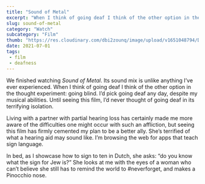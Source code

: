 ```yaml
--- 
title: "Sound of Metal"
excerpt: "When I think of going deaf I think of the other option in the thought experiment: going blind."
slug: sound-of-metal
category: "Watch"
subcategory: "Film"
thumb: "https://res.cloudinary.com/dbi2zounq/image/upload/v1651048794/Digital%20garden/media/sound-of-metal_wesowu.jpg"
date: 2021-07-01
tags:
 - film
 - deafness
---   
```

We finished watching _Sound of Metal_. Its sound mix is unlike anything I’ve ever experienced. When I think of going deaf I think of the other option in the thought experiment: going blind. I’d pick going deaf any day, despite my musical abilities. Until seeing this film, I’d never thought of going deaf in its terrifying isolation. 

Living with a partner with partial hearing loss has certainly made me more aware of the difficulties one might occur with such an affliction, but seeing this film has firmly cemented my plan to be a better ally. She’s terrified of what a hearing aid may sound like. I’m browsing the web for apps that teach sign language. 

In bed, as I showcase how to sign to ten in Dutch, she asks: “do you know what the sign for Jew is?” She looks at me with the eyes of a woman who can’t believe she still has to remind the world to #neverforget, and makes a Pinocchio nose. 